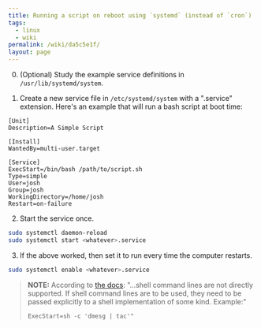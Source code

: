 ```yaml
---
title: Running a script on reboot using `systemd` (instead of `cron`)
tags:
  - linux
  - wiki
permalink: /wiki/da5c5e1f/
layout: page
---
```


0. (Optional) Study the example service definitions in `/usr/lib/systemd/system`.

1. Create a new service file in `/etc/systemd/system` with a ".service" extension. Here's an example that will run a bash script at boot time:

```
[Unit]
Description=A Simple Script

[Install]
WantedBy=multi-user.target

[Service]
ExecStart=/bin/bash /path/to/script.sh
Type=simple
User=josh
Group=josh
WorkingDirectory=/home/josh
Restart=on-failure
```

2. Start the service once.

```bash
sudo systemctl daemon-reload
sudo systemctl start <whatever>.service
```

3. If the above worked, then set it to run every time the computer restarts.

```bash
sudo systemctl enable <whatever>.service
```

> **NOTE:** According to [the docs](https://www.freedesktop.org/software/systemd/man/latest/systemd.service.html): "...shell command lines are not directly supported. If shell command lines are to be used, they need to be passed explicitly to a shell implementation of some kind. Example:"
>
> `ExecStart=sh -c 'dmesg | tac'"`
